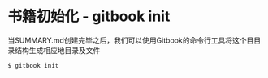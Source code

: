 # 书籍初始化 - gitbook init

当SUMMARY.md创建完毕之后，我们可以使用Gitbook的命令行工具将这个目目录结构生成相应地目录及文件

    $ gitbook init
